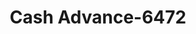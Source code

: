 ---
f_zip-code: 38375
f_state-code: TN
title: Cash Advance-6472
f_phone: 731-645-9484
f_city-only: Selmer
f_address: 921 Mulberry Avenue Selmer
f_location-unique-id: '6472'
slug: cash-advance-6472
updated-on: '2024-05-30T13:46:58.046Z'
created-on: '2024-05-30T13:36:59.803Z'
published-on: '2024-05-30T13:54:32.469Z'
f_city-state: cms/city/selmer-tn.md
f_company: cms/company/cash-advance.md
f_state: cms/state/tennessee.md
layout: '[payday-loan].html'
tags: payday-loan
---